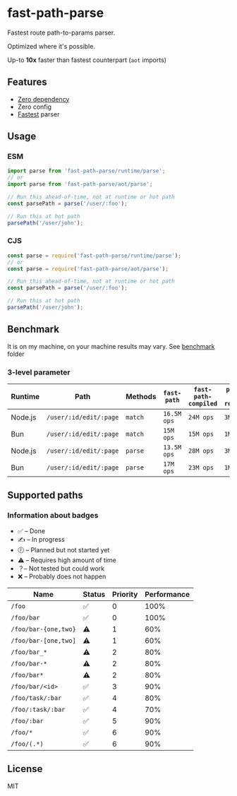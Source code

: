 # fast-path-parse

Fastest route path-to-params parser.

Optimized where it's possible.

Up-to **10x** faster than fastest counterpart (`aot` imports)

## Features

- [Zero dependency](/packages/fast-path-parse/package.json)
- Zero config
- [Fastest](#benchmark) parser

## Usage

### ESM

```js
import parse from 'fast-path-parse/runtime/parse';
// or
import parse from 'fast-path-parse/aot/parse';

// Run this ahead-of-time, not at runtime or hot path
const parsePath = parse('/user/:foo');

// Run this at hot path
parsePath('/user/john');
```

### CJS

```js
const parse = require('fast-path-parse/runtime/parse');
// or
const parse = require('fast-path-parse/aot/parse');

// Run this ahead-of-time, not at runtime or hot path
const parsePath = parse('/user/:foo');

// Run this at hot path
parsePath('/user/john');
```

## Benchmark

It is on my machine, on your machine results may vary. See [benchmark](/packages/fast-path-parse/benchmark) folder

### 3-level parameter

| Runtime | Path                   | Methods | `fast-path` | `fast-path-compiled` | `path-to-regexp` | `path-to-tree` |
| ------- | ---------------------- | ------- | ----------- | -------------------- | ---------------- | -------------- |
| Node.js | `/user/:id/edit/:page` | `match` | `16.5M ops` | `24M ops`            | `3M ops`         | `2M ops`       |
| Bun     | `/user/:id/edit/:page` | `match` | `15M ops`   | `15M ops`            | `1M ops`         | `2.5M`         |
| Node.js | `/user/:id/edit/:page` | `parse` | `13.5M ops` | `28M ops`            | `3M ops`         | `2M ops`       |
| Bun     | `/user/:id/edit/:page` | `parse` | `17M ops`   | `23M ops`            | `1M ops`         | `2.5M`         |

## Supported paths

### Information about badges

- ✅ – Done
- ✍️ – In progress
- 🕖 – Planned but not started yet
- ⚠️ – Requires high amount of time
- ？– Not tested but could work
- ❌ – Probably does not happen

| Name                 | Status | Priority | Performance |
| -------------------- | ------ | -------- | ----------- |
| `/foo`               | ✅     | 0        | 100%        |
| `/foo/bar`           | ✅     | 0        | 100%        |
| `/foo/bar-{one,two}` | ⚠️     | 1        | 60%         |
| `/foo/bar-[one,two]` | ⚠️     | 1        | 60%         |
| `/foo/bar_*`         | ⚠️     | 2        | 80%         |
| `/foo/bar-*`         | ⚠️     | 2        | 80%         |
| `/foo/bar*`          | ⚠️     | 2        | 80%         |
| `/foo/bar/<id>`      | ✅     | 3        | 90%         |
| `/foo/task/:bar`     | ✅     | 4        | 80%         |
| `/foo/:task/:bar`    | ✅     | 4        | 70%         |
| `/foo/:bar`          | ✅     | 5        | 90%         |
| `/foo/*`             | ✅     | 6        | 90%         |
| `/foo/(.*)`          | ✅     | 6        | 90%         |

## License

MIT
